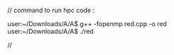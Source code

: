 //
command to run hpc code :

user:~/Downloads/A/A$ g++ -fopenmp red.cpp -o red
user:~/Downloads/A/A$ ./red


//
